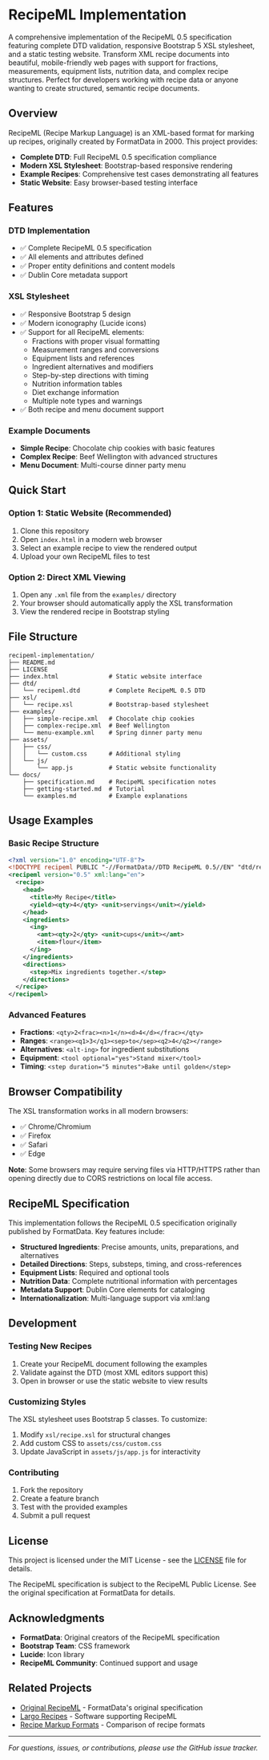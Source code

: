 # RecipeML Implementation

A comprehensive implementation of the RecipeML 0.5 specification featuring complete DTD validation, responsive Bootstrap 5 XSL stylesheet, and a static testing website. Transform XML recipe documents into beautiful, mobile-friendly web pages with support for fractions, measurements, equipment lists, nutrition data, and complex recipe structures. Perfect for developers working with recipe data or anyone wanting to create structured, semantic recipe documents.

## Overview

RecipeML (Recipe Markup Language) is an XML-based format for marking up recipes, originally created by FormatData in 2000. This project provides:

- **Complete DTD**: Full RecipeML 0.5 specification compliance
- **Modern XSL Stylesheet**: Bootstrap-based responsive rendering
- **Example Recipes**: Comprehensive test cases demonstrating all features
- **Static Website**: Easy browser-based testing interface

## Features

### DTD Implementation
- ✅ Complete RecipeML 0.5 specification
- ✅ All elements and attributes defined
- ✅ Proper entity definitions and content models
- ✅ Dublin Core metadata support

### XSL Stylesheet
- ✅ Responsive Bootstrap 5 design
- ✅ Modern iconography (Lucide icons)
- ✅ Support for all RecipeML elements:
  - Fractions with proper visual formatting
  - Measurement ranges and conversions
  - Equipment lists and references
  - Ingredient alternatives and modifiers
  - Step-by-step directions with timing
  - Nutrition information tables
  - Diet exchange information
  - Multiple note types and warnings
- ✅ Both recipe and menu document support

### Example Documents
- **Simple Recipe**: Chocolate chip cookies with basic features
- **Complex Recipe**: Beef Wellington with advanced structures
- **Menu Document**: Multi-course dinner party menu

## Quick Start

### Option 1: Static Website (Recommended)
1. Clone this repository
2. Open `index.html` in a modern web browser
3. Select an example recipe to view the rendered output
4. Upload your own RecipeML files to test

### Option 2: Direct XML Viewing
1. Open any `.xml` file from the `examples/` directory
2. Your browser should automatically apply the XSL transformation
3. View the rendered recipe in Bootstrap styling

## File Structure

```
recipeml-implementation/
├── README.md
├── LICENSE
├── index.html              # Static website interface
├── dtd/
│   └── recipeml.dtd        # Complete RecipeML 0.5 DTD
├── xsl/
│   └── recipe.xsl          # Bootstrap-based stylesheet
├── examples/
│   ├── simple-recipe.xml   # Chocolate chip cookies
│   ├── complex-recipe.xml  # Beef Wellington
│   └── menu-example.xml    # Spring dinner party menu
├── assets/
│   ├── css/
│   │   └── custom.css      # Additional styling
│   └── js/
│       └── app.js          # Static website functionality
└── docs/
    ├── specification.md    # RecipeML specification notes
    ├── getting-started.md  # Tutorial
    └── examples.md         # Example explanations
```

## Usage Examples

### Basic Recipe Structure
```xml
<?xml version="1.0" encoding="UTF-8"?>
<!DOCTYPE recipeml PUBLIC "-//FormatData//DTD RecipeML 0.5//EN" "dtd/recipeml.dtd">
<recipeml version="0.5" xml:lang="en">
  <recipe>
    <head>
      <title>My Recipe</title>
      <yield><qty>4</qty> <unit>servings</unit></yield>
    </head>
    <ingredients>
      <ing>
        <amt><qty>2</qty> <unit>cups</unit></amt>
        <item>flour</item>
      </ing>
    </ingredients>
    <directions>
      <step>Mix ingredients together.</step>
    </directions>
  </recipe>
</recipeml>
```

### Advanced Features
- **Fractions**: `<qty>2<frac><n>1</n><d>4</d></frac></qty>`
- **Ranges**: `<range><q1>3</q1><sep>to</sep><q2>4</q2></range>`
- **Alternatives**: `<alt-ing>` for ingredient substitutions
- **Equipment**: `<tool optional="yes">Stand mixer</tool>`
- **Timing**: `<step duration="5 minutes">Bake until golden</step>`

## Browser Compatibility

The XSL transformation works in all modern browsers:
- ✅ Chrome/Chromium
- ✅ Firefox
- ✅ Safari
- ✅ Edge

**Note**: Some browsers may require serving files via HTTP/HTTPS rather than opening directly due to CORS restrictions on local file access.

## RecipeML Specification

This implementation follows the RecipeML 0.5 specification originally published by FormatData. Key features include:

- **Structured Ingredients**: Precise amounts, units, preparations, and alternatives
- **Detailed Directions**: Steps, substeps, timing, and cross-references
- **Equipment Lists**: Required and optional tools
- **Nutrition Data**: Complete nutritional information with percentages
- **Metadata Support**: Dublin Core elements for cataloging
- **Internationalization**: Multi-language support via xml:lang

## Development

### Testing New Recipes
1. Create your RecipeML document following the examples
2. Validate against the DTD (most XML editors support this)
3. Open in browser or use the static website to view results

### Customizing Styles
The XSL stylesheet uses Bootstrap 5 classes. To customize:
1. Modify `xsl/recipe.xsl` for structural changes
2. Add custom CSS to `assets/css/custom.css`
3. Update JavaScript in `assets/js/app.js` for interactivity

### Contributing
1. Fork the repository
2. Create a feature branch
3. Test with the provided examples
4. Submit a pull request

## License

This project is licensed under the MIT License - see the [LICENSE](LICENSE) file for details.

The RecipeML specification is subject to the RecipeML Public License. See the original specification at FormatData for details.

## Acknowledgments

- **FormatData**: Original creators of the RecipeML specification
- **Bootstrap Team**: CSS framework
- **Lucide**: Icon library
- **RecipeML Community**: Continued support and usage

## Related Projects

- [Original RecipeML](http://www.formatdata.com/recipeml/) - FormatData's original specification
- [Largo Recipes](http://www.largo-software.com/) - Software supporting RecipeML
- [Recipe Markup Formats](https://microformats.org/wiki/recipe-formats) - Comparison of recipe formats

---

*For questions, issues, or contributions, please use the GitHub issue tracker.*

